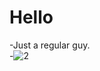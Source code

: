 # Hello
-Just a regular guy.<br>
-![2](https://www.cbjq.com/uploadfile/2023/0609/20230609024433150.jpg)
